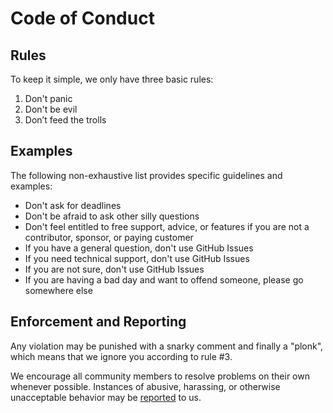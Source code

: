 # Code of Conduct

## Rules ##

To keep it simple, we only have three basic rules:

1. Don't panic
2. Don't be evil
3. Don’t feed the trolls

## Examples ##

The following non-exhaustive list provides specific guidelines and examples:

- Don't ask for deadlines
- Don't be afraid to ask other silly questions
- Don't feel entitled to free support, advice, or features if you are not a contributor, sponsor, or paying customer
- If you have a general question, don't use GitHub Issues
- If you need technical support, don't use GitHub Issues
- If you are not sure, don't use GitHub Issues
- If you are having a bad day and want to offend someone, please go somewhere else

## Enforcement and Reporting ##

Any violation may be punished with a snarky comment and finally a "plonk",
which means that we ignore you according to rule #3.

We encourage all community members to resolve problems on their own whenever 
possible. Instances of abusive, harassing, or otherwise unacceptable behavior 
may be [reported](https://photoprism.app/contact) to us.
